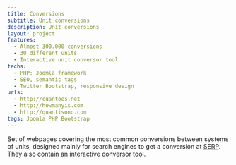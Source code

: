 ```yaml
---
title: Conversions
subtitle: Unit conversions
description: Unit conversions
layout: project
features:
  - Almost 300.000 conversions
  - 30 different units
  - Interactive unit conversor tool
techs:
  - PHP; Joomla framework
  - SEO, semantic tags
  - Twitter Bootstrap, responsive design
urls:
  - http://cuantoes.net
  - http://howmanyis.com
  - http://quantisono.com
tags: Joomla PHP Bootstrap
---
```


Set of webpages covering the most common conversions between systems of units, designed mainly for search engines to get a conversion at <abbr title="Search Engines Results Pages">SERP</abbr>. They also contain an interactive conversor tool.
